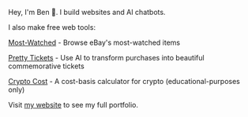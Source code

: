 <!--
**benhurley/benhurley** is a ✨ _special_ ✨ repository because its `README.md` (this file) appears on your GitHub profile. 
-->

Hey, I'm Ben 👋. I build websites and AI chatbots.

I also make free web tools:

[Most-Watched](https://mostwatched.justben.fyi) - Browse eBay's most-watched items

[Pretty Tickets](https://prettytickets.com) - Use AI to transform purchases into beautiful commemorative tickets

[Crypto Cost](https://cryptocost.justben.fyi) - A cost-basis calculator for crypto (educational-purposes only)

Visit [my website](https://benhurley.dev) to see my full portfolio.
